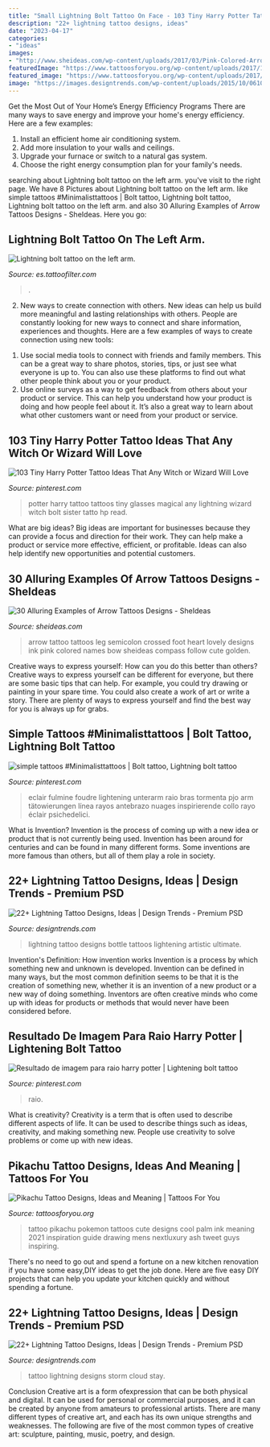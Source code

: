 ```yaml
---
title: "Small Lightning Bolt Tattoo On Face - 103 Tiny Harry Potter Tattoo Ideas That Any Witch Or Wizard Will Love"
description: "22+ lightning tattoo designs, ideas"
date: "2023-04-17"
categories:
- "ideas"
images:
- "http://www.sheideas.com/wp-content/uploads/2017/03/Pink-Colored-Arrow-Tattoo-On-Foot.jpg"
featuredImage: "https://www.tattoosforyou.org/wp-content/uploads/2017/12/Pikachu-Tattoo-Black-and-White.jpg"
featured_image: "https://www.tattoosforyou.org/wp-content/uploads/2017/12/Pikachu-Tattoo-Black-and-White.jpg"
image: "https://images.designtrends.com/wp-content/uploads/2015/10/06100235/Stay-Lightning-Tattoo-Design.jpg"
---
```



Get the Most Out of Your Home’s Energy Efficiency Programs
There are many ways to save energy and improve your home's energy efficiency. Here are a few examples:
1. Install an efficient home air conditioning system.
2. Add more insulation to your walls and ceilings.
3. Upgrade your furnace or switch to a natural gas system.
4. Choose the right energy consumption plan for your family's needs.

	

		
searching about Lightning bolt tattoo on the left arm. you've visit to the right page. We have 8 Pictures about Lightning bolt tattoo on the left arm. like simple tattoos #Minimalisttattoos | Bolt tattoo, Lightning bolt tattoo, Lightning bolt tattoo on the left arm. and also 30 Alluring Examples of Arrow Tattoos Designs - SheIdeas. Here you go:
		
    
## Lightning Bolt Tattoo On The Left Arm.

<img loading=lazy src="https://cdntattoofilter.com/tattoo/33711/fbs.jpg" onerror="this.onerror=null;this.src='https://tse4.mm.bing.net/th?id=OIP.kn8ap1QaKvAst_fTgois9QHaD4&amp;pid=15.1';" alt="Lightning bolt tattoo on the left arm.">

_Source: es.tattoofilter.com_

>. 

	

2. New ways to create connection with others.
New ideas can help us build more meaningful and lasting relationships with others. People are constantly looking for new ways to connect and share information, experiences and thoughts. Here are a few examples of ways to create connection using new tools: 
1) Use social media tools to connect with friends and family members. This can be a great way to share photos, stories, tips, or just see what everyone is up to. You can also use these platforms to find out what other people think about you or your product. 
2) Use online surveys as a way to get feedback from others about your product or service. This can help you understand how your product is doing and how people feel about it. It’s also a great way to learn about what other customers want or need from your product or service.

    
## 103 Tiny Harry Potter Tattoo Ideas That Any Witch Or Wizard Will Love

<img loading=lazy src="https://i.pinimg.com/originals/21/88/73/218873bdad51f121f42ec801abc008e2.jpg" onerror="this.onerror=null;this.src='https://tse3.mm.bing.net/th?id=OIP.83wJHWEOoa6q7PahazDx7AHaHa&amp;pid=15.1';" alt="103 Tiny Harry Potter Tattoo Ideas That Any Witch or Wizard Will Love">

_Source: pinterest.com_

>potter harry tattoo tattoos tiny glasses magical any lightning wizard witch bolt sister tatto hp read. 

	

What are big ideas?
Big ideas are important for businesses because they can provide a focus and direction for their work. They can help make a product or service more effective, efficient, or profitable. Ideas can also help identify new opportunities and potential customers.

    
## 30 Alluring Examples Of Arrow Tattoos Designs - SheIdeas

<img loading=lazy src="http://www.sheideas.com/wp-content/uploads/2017/03/Pink-Colored-Arrow-Tattoo-On-Foot.jpg" onerror="this.onerror=null;this.src='https://tse4.mm.bing.net/th?id=OIP.l7bPDHnUfzHndPrKPaF4ZAHaEN&amp;pid=15.1';" alt="30 Alluring Examples of Arrow Tattoos Designs - SheIdeas">

_Source: sheideas.com_

>arrow tattoo tattoos leg semicolon crossed foot heart lovely designs ink pink colored names bow sheideas compass follow cute golden. 

	

Creative ways to express yourself: How can you do this better than others?
Creative ways to express yourself can be different for everyone, but there are some basic tips that can help. For example, you could try drawing or painting in your spare time. You could also create a work of art or write a story. There are plenty of ways to express yourself and find the best way for you is always up for grabs.

    
## Simple Tattoos #Minimalisttattoos | Bolt Tattoo, Lightning Bolt Tattoo

<img loading=lazy src="https://i.pinimg.com/originals/45/a8/45/45a845fd14337732c2c44eb1aa9b9f63.jpg" onerror="this.onerror=null;this.src='https://tse3.mm.bing.net/th?id=OIP.M1eqdUwVWq9RSWAu7EP9JgHaJ3&amp;pid=15.1';" alt="simple tattoos #Minimalisttattoos | Bolt tattoo, Lightning bolt tattoo">

_Source: pinterest.com_

>eclair fulmine foudre lightening unterarm raio bras tormenta pjo arm tätowierungen línea rayos antebrazo nuages inspirierende collo rayo éclair psichedelici. 

	

What is Invention?
Invention is the process of coming up with a new idea or product that is not currently being used. Invention has been around for centuries and can be found in many different forms. Some inventions are more famous than others, but all of them play a role in society.

    
## 22+ Lightning Tattoo Designs, Ideas | Design Trends - Premium PSD

<img loading=lazy src="https://images.designtrends.com/wp-content/uploads/2015/10/06100235/Lightning-Tattoo-Design-Burn-On-Hand-In-Bottle.jpg" onerror="this.onerror=null;this.src='https://tse2.mm.bing.net/th?id=OIP.RANodLvPOLWRly0CP-aSMgHaL6&amp;pid=15.1';" alt="22+ Lightning Tattoo Designs, Ideas | Design Trends - Premium PSD">

_Source: designtrends.com_

>lightning tattoo designs bottle tattoos lightening artistic ultimate. 

	

Invention's Definition: How invention works
Invention is a process by which something new and unknown is developed. Invention can be defined in many ways, but the most common definition seems to be that it is the creation of something new, whether it is an invention of a new product or a new way of doing something. Inventors are often creative minds who come up with ideas for products or methods that would never have been considered before.

    
## Resultado De Imagem Para Raio Harry Potter | Lightening Bolt Tattoo

<img loading=lazy src="https://i.pinimg.com/736x/b3/d9/00/b3d90087fcc0ddec87524aa2998d4bd4.jpg" onerror="this.onerror=null;this.src='https://tse4.mm.bing.net/th?id=OIP.PRqFroW0XXn3QrDW3v6dNgHaHa&amp;pid=15.1';" alt="Resultado de imagem para raio harry potter | Lightening bolt tattoo">

_Source: pinterest.com_

>raio. 

	

What is creativity?
Creativity is a term that is often used to describe different aspects of life. It can be used to describe things such as ideas, creativity, and making something new. People use creativity to solve problems or come up with new ideas.

    
## Pikachu Tattoo Designs, Ideas And Meaning | Tattoos For You

<img loading=lazy src="https://www.tattoosforyou.org/wp-content/uploads/2017/12/Pikachu-Tattoo-Black-and-White.jpg" onerror="this.onerror=null;this.src='https://tse2.mm.bing.net/th?id=OIP.uRQ2gvXFVCz7x9B-JgO0EQHaHa&amp;pid=15.1';" alt="Pikachu Tattoo Designs, Ideas and Meaning | Tattoos For You">

_Source: tattoosforyou.org_

>tattoo pikachu pokemon tattoos cute designs cool palm ink meaning 2021 inspiration guide drawing mens nextluxury ash tweet guys inspiring. 

	

There's no need to go out and spend a fortune on a new kitchen renovation if you have some easy,DIY ideas to get the job done. Here are five easy DIY projects that can help you update your kitchen quickly and without spending a fortune.

    
## 22+ Lightning Tattoo Designs, Ideas | Design Trends - Premium PSD

<img loading=lazy src="https://images.designtrends.com/wp-content/uploads/2015/10/06100235/Stay-Lightning-Tattoo-Design.jpg" onerror="this.onerror=null;this.src='https://tse1.mm.bing.net/th?id=OIP.QgEopz-7wmR1f_txFCFbbQHaHa&amp;pid=15.1';" alt="22+ Lightning Tattoo Designs, Ideas | Design Trends - Premium PSD">

_Source: designtrends.com_

>tattoo lightning designs storm cloud stay. 

	

Conclusion
Creative art is a form ofexpression that can be both physical and digital. It can be used for personal or commercial purposes, and it can be created by anyone from amateurs to professional artists. There are many different types of creative art, and each has its own unique strengths and weaknesses. The following are five of the most common types of creative art: sculpture, painting, music, poetry, and design.


